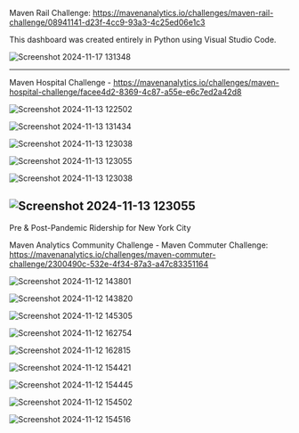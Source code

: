 Maven Rail Challenge: https://mavenanalytics.io/challenges/maven-rail-challenge/08941141-d23f-4cc9-93a3-4c25ed06e1c3

This dashboard was created entirely in Python using Visual Studio Code. 

![Screenshot 2024-11-17 131348](https://github.com/user-attachments/assets/a7295877-3f70-43ac-8778-68296480a62d)

------------------------------------------------------------------------------------------------------------------

Maven Hospital Challenge - https://mavenanalytics.io/challenges/maven-hospital-challenge/facee4d2-8369-4c87-a55e-e6c7ed2a42d8

![Screenshot 2024-11-13 122502](https://github.com/user-attachments/assets/5ec823f8-7d8a-43e0-a0a8-f646960ee973)

![Screenshot 2024-11-13 131434](https://github.com/user-attachments/assets/8c1d0712-74be-4a5d-b597-1cb65bc197fa)

![Screenshot 2024-11-13 123038](https://github.com/user-attachments/assets/c2f80b81-0688-4046-8c0c-819e1aee676d)

![Screenshot 2024-11-13 123055](https://github.com/user-attachments/assets/1bd10224-9ce9-4927-83f4-f72e5cacfa5d)

![Screenshot 2024-11-13 123038](https://github.com/user-attachments/assets/c2f80b81-0688-4046-8c0c-819e1aee676d)

![Screenshot 2024-11-13 123055](https://github.com/user-attachments/assets/1bd10224-9ce9-4927-83f4-f72e5cacfa5d)
------------------------------------------------------------------------------------------------------------------

Pre & Post-Pandemic Ridership for New York City 

Maven Analytics Community Challenge - Maven Commuter Challenge: https://mavenanalytics.io/challenges/maven-commuter-challenge/2300490c-532e-4f34-87a3-a47c83351164

![Screenshot 2024-11-12 143801](https://github.com/user-attachments/assets/a3999e32-70d3-4c0e-9ee1-fc8b3aea6741)

![Screenshot 2024-11-12 143820](https://github.com/user-attachments/assets/8c6bc5ee-cae9-4eaf-865d-51b0861e7837)

![Screenshot 2024-11-12 145305](https://github.com/user-attachments/assets/ca60a657-6178-4ace-b7f4-96a8e2eef4c5)

![Screenshot 2024-11-12 162754](https://github.com/user-attachments/assets/b0c0b5a4-5f18-4143-b818-1496b106e548)

![Screenshot 2024-11-12 162815](https://github.com/user-attachments/assets/7be205b6-1949-4dc5-8213-b9a21b3b2b8e)

![Screenshot 2024-11-12 154421](https://github.com/user-attachments/assets/9d7617ba-a6fa-4f90-b89e-71170b5007bc)

![Screenshot 2024-11-12 154445](https://github.com/user-attachments/assets/e8622a07-dd83-41b8-9cf5-a7f6abaed94c)

![Screenshot 2024-11-12 154502](https://github.com/user-attachments/assets/8eb54ee7-4233-4a5f-b7df-c89803354059)

![Screenshot 2024-11-12 154516](https://github.com/user-attachments/assets/811ee531-0f45-4e11-8980-25c4523892b4)
